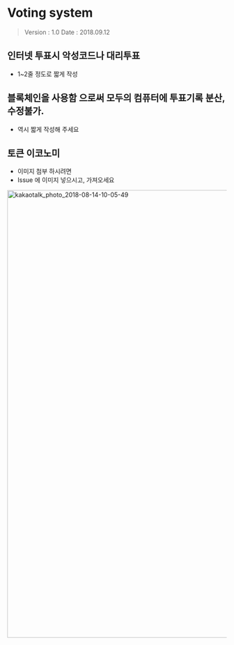 # Voting system

> Version : 1.0
> Date : 2018.09.12

## 인터넷 투표시 악성코드나 대리투표
- 1~2줄 정도로 짧게 작성

## 블록체인을 사용함 으로써 모두의 컴퓨터에 투표기록 분산, 수정불가.
   
- 역시 짧게 작성해 주세요

## 토큰 이코노미
- 이미지 첨부 하시려면
- Issue 에 이미지 넣으시고, 가져오세요

<img width="1027" alt="kakaotalk_photo_2018-08-14-10-05-49" src="https://user-images.githubusercontent.com/897510/51069580-20df4a80-1675-11e9-9d5d-95f40c0ab7c9.png">
